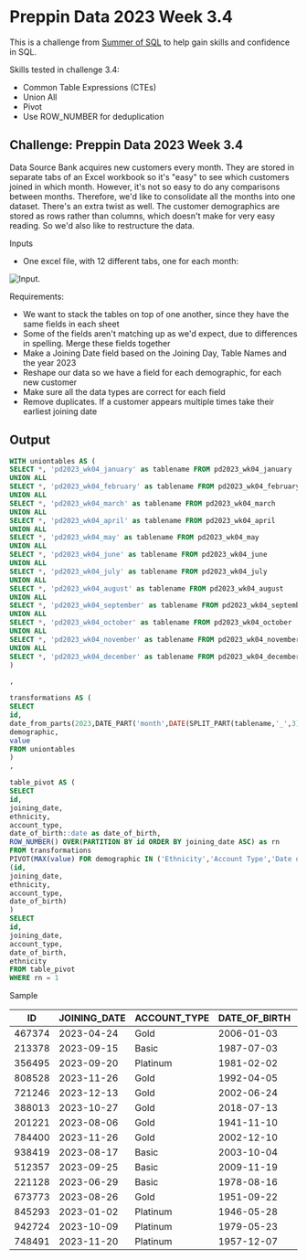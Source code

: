# Preppin Data 2023 Week 3.4
This is a challenge from [Summer of SQL](https://github.com/wjsutton/the_summer_of_sql) to help gain skills and confidence in SQL.

Skills tested in challenge 3.4:
- Common Table Expressions (CTEs)
- Union All
- Pivot
- Use ROW_NUMBER for deduplication


## Challenge: Preppin Data 2023 Week 3.4

Data Source Bank acquires new customers every month. They are stored in separate tabs of an Excel workbook so it's "easy" to see which customers joined in which month. However, it's not so easy to do any comparisons between months. Therefore, we'd like to consolidate all the months into one dataset. There's an extra twist as well. The customer demographics are stored as rows rather than columns, which doesn't make for very easy reading. So we'd also like to restructure the data.

Inputs
- One excel file, with 12 different tabs, one for each month:

![Input](https://blogger.googleusercontent.com/img/a/AVvXsEiaT8Ijorc_YYWPq3od7zn-iyjOm2qzEdvgd0QHLYL7VTuJc5kiNM-SnT3da40PRBJYbNSK1pZs2mp13ieNm2gLXxg1QGI4QXYSYI0FepBFkEl-k25mBRALEfzecQkU16UcUnnWhjFPlg5ZJn0vUFzC9oXTAMN2MzDR6JC4Rcxjx2CNHnJ2kF4U0fQOEQ).

Requirements:

- We want to stack the tables on top of one another, since they have the same fields in each sheet
- Some of the fields aren't matching up as we'd expect, due to differences in spelling. Merge these fields together
- Make a Joining Date field based on the Joining Day, Table Names and the year 2023
- Reshape our data so we have a field for each demographic, for each new customer
- Make sure all the data types are correct for each field
- Remove duplicates. If a customer appears multiple times take their earliest joining date

## Output
````sql
WITH uniontables AS (
SELECT *, 'pd2023_wk04_january' as tablename FROM pd2023_wk04_january
UNION ALL 
SELECT *, 'pd2023_wk04_february' as tablename FROM pd2023_wk04_february
UNION ALL 
SELECT *, 'pd2023_wk04_march' as tablename FROM pd2023_wk04_march
UNION ALL 
SELECT *, 'pd2023_wk04_april' as tablename FROM pd2023_wk04_april
UNION ALL
SELECT *, 'pd2023_wk04_may' as tablename FROM pd2023_wk04_may
UNION ALL
SELECT *, 'pd2023_wk04_june' as tablename FROM pd2023_wk04_june
UNION ALL
SELECT *, 'pd2023_wk04_july' as tablename FROM pd2023_wk04_july
UNION ALL
SELECT *, 'pd2023_wk04_august' as tablename FROM pd2023_wk04_august
UNION ALL
SELECT *, 'pd2023_wk04_september' as tablename FROM pd2023_wk04_september
UNION ALL
SELECT *, 'pd2023_wk04_october' as tablename FROM pd2023_wk04_october
UNION ALL
SELECT *, 'pd2023_wk04_november' as tablename FROM pd2023_wk04_november
UNION ALL
SELECT *, 'pd2023_wk04_december' as tablename FROM pd2023_wk04_december
)

,

transformations AS (
SELECT 
id,
date_from_parts(2023,DATE_PART('month',DATE(SPLIT_PART(tablename,'_',3),'MMMM')),joining_day) as joining_date,
demographic,
value
FROM uniontables
)
,

table_pivot AS (
SELECT 
id,
joining_date,
ethnicity,
account_type,
date_of_birth::date as date_of_birth,
ROW_NUMBER() OVER(PARTITION BY id ORDER BY joining_date ASC) as rn
FROM transformations
PIVOT(MAX(value) FOR demographic IN ('Ethnicity','Account Type','Date of Birth')) AS P
(id,
joining_date,
ethnicity,
account_type,
date_of_birth)
)
SELECT 
id,
joining_date,
account_type,
date_of_birth,
ethnicity
FROM table_pivot
WHERE rn = 1
````
Sample

| ID     | JOINING_DATE | ACCOUNT_TYPE | DATE_OF_BIRTH | ETHNICITY |
|--------|--------------|--------------|----------------|-----------|
| 467374 | 2023-04-24   | Gold         | 2006-01-03     | Black     |
| 213378 | 2023-09-15   | Basic        | 1987-07-03     | Black     |
| 356495 | 2023-09-20   | Platinum     | 1981-02-02     | White     |
| 808528 | 2023-11-26   | Gold         | 1992-04-05     | White     |
| 721246 | 2023-12-13   | Gold         | 2002-06-24     | Asian     |
| 388013 | 2023-10-27   | Gold         | 2018-07-13     | Black     |
| 201221 | 2023-08-06   | Gold         | 1941-11-10     | Black     |
| 784400 | 2023-11-26   | Gold         | 2002-12-10     | Asian     |
| 938419 | 2023-08-17   | Basic        | 2003-10-04     | White     |
| 512357 | 2023-09-25   | Basic        | 2009-11-19     | White     |
| 221128 | 2023-06-29   | Basic        | 1978-08-16     | Black     |
| 673773 | 2023-08-26   | Gold         | 1951-09-22     | White     |
| 845293 | 2023-01-02   | Platinum     | 1946-05-28     | Black     |
| 942724 | 2023-10-09   | Platinum     | 1979-05-23     | Black     |
| 748491 | 2023-11-20   | Platinum     | 1957-12-07     | Asian     |

